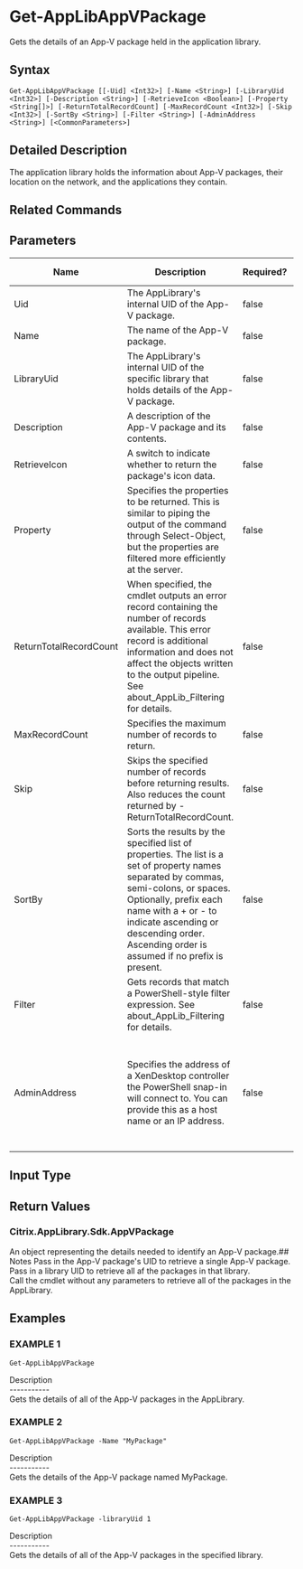 ﻿# Get-AppLibAppVPackage

   Gets the details of an App-V package held in the application library.

## Syntax
```
Get-AppLibAppVPackage [[-Uid] <Int32>] [-Name <String>] [-LibraryUid <Int32>] [-Description <String>] [-RetrieveIcon <Boolean>] [-Property <String[]>] [-ReturnTotalRecordCount] [-MaxRecordCount <Int32>] [-Skip <Int32>] [-SortBy <String>] [-Filter <String>] [-AdminAddress <String>] [<CommonParameters>]
```

## Detailed Description
   The application library holds the information about App-V packages, their location on the network, and the applications they contain.

## Related Commands
## Parameters

| Name   | Description | Required? | Pipeline Input | Default Value |
| --- | --- | --- | --- | --- |
| Uid | The AppLibrary's internal UID of the App-V package. | false | true (ByPropertyName) |  |
| Name | The name of the App-V package. | false | true (ByPropertyName) |  |
| LibraryUid | The AppLibrary's internal UID of the specific library that holds details of the App-V package. | false | true (ByPropertyName) |  |
| Description | A description of the App-V package and its contents. | false | false |  |
| RetrieveIcon | A switch to indicate whether to return the package's icon data. | false | false |  |
| Property | Specifies the properties to be returned. This is similar to piping the output of the command through Select-Object, but the properties are filtered more efficiently at the server. | false | false |  |
| ReturnTotalRecordCount | When specified, the cmdlet outputs an error record containing the number of records available. This error record is additional information and does not affect the objects written to the output pipeline. See about_AppLib_Filtering for details. | false | false | False |
| MaxRecordCount | Specifies the maximum number of records to return. | false | false | 250 |
| Skip | Skips the specified number of records before returning results. Also reduces the count returned by -ReturnTotalRecordCount. | false | false | 0 |
| SortBy | Sorts the results by the specified list of properties. The list is a set of property names separated by commas, semi-colons, or spaces. Optionally, prefix each name with a + or - to indicate ascending or descending order. Ascending order is assumed if no prefix is present. | false | false | The default sort order is by name or unique identifier. |
| Filter | Gets records that match a PowerShell-style filter expression. See about_AppLib_Filtering for details. | false | false |  |
| AdminAddress | Specifies the address of a XenDesktop controller the PowerShell snap-in will connect to. You can provide this as a host name or an IP address. | false | false | Localhost. Once a value is provided by any cmdlet, this value becomes the default. |

## Input Type
### 
   
## Return Values
### Citrix.AppLibrary.Sdk.AppVPackage
   An object representing the details needed to identify an App-V package.## Notes
   Pass in the App-V package's UID to retrieve a single App-V package.<br>    Pass in a library UID to retrieve all af the packages in that library.<br>    Call the cmdlet without any parameters to retrieve all of the packages in the AppLibrary.
## Examples

### EXAMPLE 1
```
Get-AppLibAppVPackage
```
   Description<br>-----------<br>Gets the details of all of the App-V packages in the AppLibrary.
### EXAMPLE 2
```
Get-AppLibAppVPackage -Name "MyPackage"
```
   Description<br>-----------<br>Gets the details of the App-V package named MyPackage.
### EXAMPLE 3
```
Get-AppLibAppVPackage -libraryUid 1
```
   Description<br>-----------<br>Gets the details of all of the App-V packages in the specified library.
